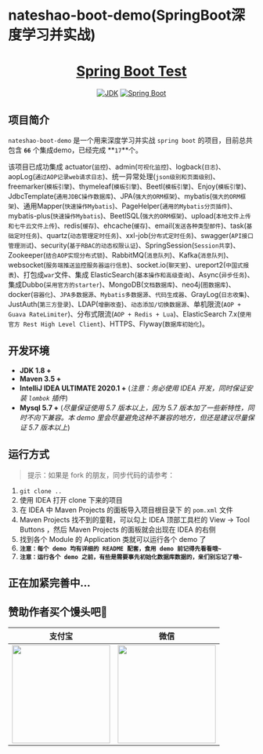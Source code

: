 # nateshao-boot-demo(SpringBoot深度学习并实战)

<h1 align="center"><a href="https://github.com/nateshao" target="_blank">Spring Boot Test</a></h1>
<p align="center">
  <a href="https://www.oracle.com/technetwork/java/javase/downloads/index.html"><img alt="JDK" src="https://img.shields.io/badge/JDK-1.8.0_162-orange.svg"/></a>
  <a href="https://docs.spring.io/spring-boot/docs/2.1.0.RELEASE/reference/html/"><img alt="Spring Boot" src="https://img.shields.io/badge/Spring Boot-2.1.0.RELEASE-brightgreen.svg"/></a>
</p>

## 项目简介

`nateshao-boot-demo` 是一个用来深度学习并实战 `spring boot` 的项目，目前总共包含 **`66`** 个集成demo，已经完成 **`17`**个。

该项目已成功集成 actuator(`监控`)、admin(`可视化监控`)、logback(`日志`)、aopLog(`通过AOP记录web请求日志`)、统一异常处理(`json级别和页面级别`)、freemarker(`模板引擎`)、thymeleaf(`模板引擎`)、Beetl(`模板引擎`)、Enjoy(`模板引擎`)、JdbcTemplate(`通用JDBC操作数据库`)、JPA(`强大的ORM框架`)、mybatis(`强大的ORM框架`)、通用Mapper(`快速操作Mybatis`)、PageHelper(`通用的Mybatis分页插件`)、mybatis-plus(`快速操作Mybatis`)、BeetlSQL(`强大的ORM框架`)、upload(`本地文件上传和七牛云文件上传`)、redis(`缓存`)、ehcache(`缓存`)、email(`发送各种类型邮件`)、task(`基础定时任务`)、quartz(`动态管理定时任务`)、xxl-job(`分布式定时任务`)、swagger(`API接口管理测试`)、security(`基于RBAC的动态权限认证`)、SpringSession(`Session共享`)、Zookeeper(`结合AOP实现分布式锁`)、RabbitMQ(`消息队列`)、Kafka(`消息队列`)、websocket(`服务端推送监控服务器运行信息`)、socket.io(`聊天室`)、ureport2(`中国式报表`)、打包成`war`文件、集成 ElasticSearch(`基本操作和高级查询`)、Async(`异步任务`)、集成Dubbo(`采用官方的starter`)、MongoDB(`文档数据库`)、neo4j(`图数据库`)、docker(`容器化`)、`JPA多数据源`、`Mybatis多数据源`、`代码生成器`、GrayLog(`日志收集`)、JustAuth(`第三方登录`)、LDAP(`增删改查`)、`动态添加/切换数据源`、单机限流(`AOP + Guava RateLimiter`)、分布式限流(`AOP + Redis + Lua`)、ElasticSearch 7.x(`使用官方 Rest High Level Client`)、HTTPS、Flyway(`数据库初始化`)。

## 开发环境

- **JDK 1.8 +**
- **Maven 3.5 +**
- **IntelliJ IDEA ULTIMATE 2020.1 +** (*注意：务必使用 IDEA 开发，同时保证安装 `lombok` 插件*)
- **Mysql 5.7 +** (*尽量保证使用 5.7 版本以上，因为 5.7 版本加了一些新特性，同时不向下兼容。本 demo 里会尽量避免这种不兼容的地方，但还是建议尽量保证 5.7 版本以上*)

## 运行方式

> 提示：如果是 fork 的朋友，同步代码的请参考：

1. `git clone ..`
2. 使用 IDEA 打开 clone 下来的项目
3. 在 IDEA 中 Maven Projects 的面板导入项目根目录下 的 `pom.xml` 文件
4. Maven Projects 找不到的童鞋，可以勾上 IDEA 顶部工具栏的 View -> Tool Buttons ，然后 Maven Projects 的面板就会出现在 IDEA 的右侧
5. 找到各个 Module 的 Application 类就可以运行各个 demo 了
6. **`注意：每个 demo 均有详细的 README 配套，食用 demo 前记得先看看哦~`**
7. **`注意：运行各个 demo 之前，有些是需要事先初始化数据库数据的，亲们别忘记了哦~`**

## 正在加紧完善中...


## 赞助作者买个馒头吧💚

| 支付宝                                                       | 微信                                                         |
| ------------------------------------------------------------ | ------------------------------------------------------------ |
| <img width="200" height="200" src="https://nateshao.gitee.io/medias/reward/alipay.jpg"/> | <img width="200" height="200" src="https://nateshao.gitee.io/medias/reward/wechat.png"/> |



